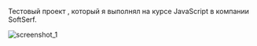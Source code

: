 Тестовый проект , который я выполнял на курсе JavaScript в компании SoftSerf.

![screenshot_1](https://user-images.githubusercontent.com/13620101/42086012-997a38e0-7b9a-11e8-8142-d33b580d0afe.png)
